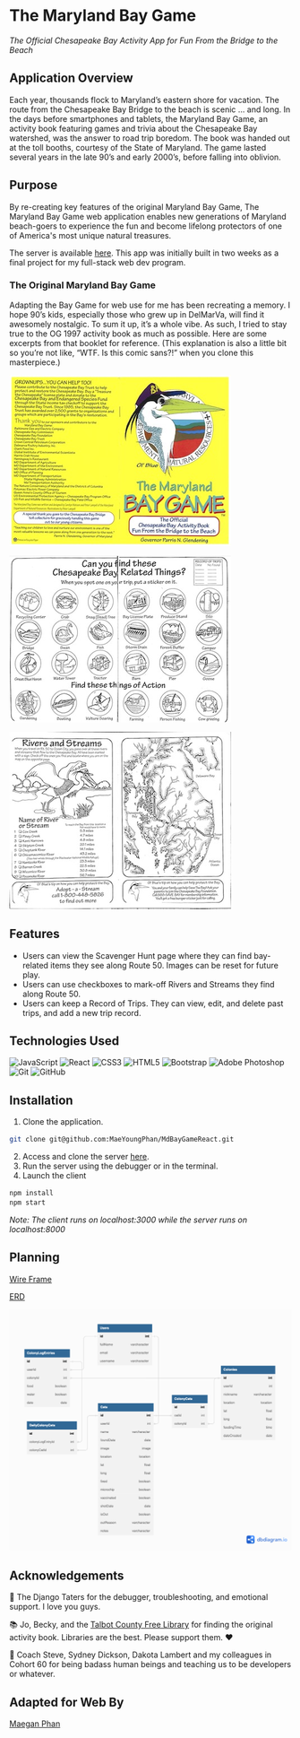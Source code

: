 # The Maryland Bay Game

*The Official Chesapeake Bay Activity App for Fun From the Bridge to the Beach*

## Application Overview

Each year, thousands flock to Maryland’s eastern shore for vacation. The route from the Chesapeake Bay Bridge to the beach is scenic … and long. In the days before smartphones and tablets, the Maryland Bay Game, an activity book featuring games and trivia about the Chesapeake Bay watershed, was the answer to road trip boredom. The book was handed out at the toll booths, courtesy of the State of Maryland.
The game lasted several years in the late 90’s and early 2000’s, before falling into oblivion. 

## Purpose

By re-creating key features of the original Maryland Bay Game, The Maryland Bay Game web application enables new generations of Maryland beach-goers to experience the fun and become lifelong protectors of one of America's most unique natural treasures.

The server is available [here](https://github.com/MaeYoungPhan/md-bay-game-server). This app was initially built in two weeks as a final project for my full-stack web dev program.

### The Original Maryland Bay Game

Adapting the Bay Game for web use for me has been recreating a memory. I hope 90’s kids, especially those who grew up in DelMarVa, will find it awesomely nostalgic. To sum it up, it’s a whole vibe. As such, I tried to stay true to the OG 1997 activity book as much as possible. Here are some excerpts from that booklet for reference. (This explanation is also a little bit so you’re not like, “WTF. Is this comic sans?!” when you clone this masterpiece.)

![Cover Page](https://github.com/MaeYoungPhan/MdBayGameReact/blob/main/BayGameCover.jpg)

![Scavenger Hunt](https://github.com/MaeYoungPhan/MdBayGameReact/blob/main/ScavengerHunt.JPG)

![Rivers and Streams](https://github.com/MaeYoungPhan/MdBayGameReact/blob/main/RiversStreams.JPG)

## Features

* Users can view the Scavenger Hunt page where they can find bay-related items they see along Route 50. Images can be reset for future play.
* Users can use checkboxes to mark-off Rivers and Streams they find along Route 50.
* Users can keep a Record of Trips. They can view, edit, and delete past trips, and add a new trip record.

## Technologies Used

![JavaScript](https://img.shields.io/badge/javascript-%23323330.svg?style=for-the-badge&logo=javascript&logoColor=%23F7DF1E) ![React](https://img.shields.io/badge/react-%2320232a.svg?style=for-the-badge&logo=react&logoColor=%2361DAFB) ![CSS3](https://img.shields.io/badge/css3-%231572B6.svg?style=for-the-badge&logo=css3&logoColor=white) ![HTML5](https://img.shields.io/badge/html5-%23E34F26.svg?style=for-the-badge&logo=html5&logoColor=white) 
![Bootstrap](https://img.shields.io/badge/bootstrap-%23563D7C.svg?style=for-the-badge&logo=bootstrap&logoColor=white)
![Adobe Photoshop](https://img.shields.io/badge/adobe%20photoshop-%2331A8FF.svg?style=for-the-badge&logo=adobe%20photoshop&logoColor=white)
![Git](https://img.shields.io/badge/git-%23F05033.svg?style=for-the-badge&logo=git&logoColor=white)
![GitHub](https://img.shields.io/badge/github-%23121011.svg?style=for-the-badge&logo=github&logoColor=white)

## Installation

1. Clone the application.

```bash
git clone git@github.com:MaeYoungPhan/MdBayGameReact.git
```
2. Access and clone the server [here](https://github.com/MaeYoungPhan/md-bay-game-server).
4. Run the server using the debugger or in the terminal.
3. Launch the client
```bash
npm install
npm start
```
*Note: The client runs on localhost:3000 while the server runs on localhost:8000*

## Planning

[Wire Frame](https://miro.com/app/board/uXjVMf-viFw=/?share_link_id=976673193824)

[ERD](https://github.com/MaeYoungPhan/MdBayGameReact/blob/main/2023-MVP-BayGameERD.png)

![](https://github.com/MaeYoungPhan/cats-I-know/blob/main/CatsIKnow.png)

## Acknowledgements

🥔 The Django Taters for the debugger, troubleshooting, and emotional support. I love you guys.

📚 Jo, Becky, and the [Talbot County Free Library](http://www.tcfl.org/) for finding the original activity book. Libraries are the best. Please support them. ♥️

🐐 Coach Steve, Sydney Dickson, Dakota Lambert and my colleagues in Cohort 60 for being badass human beings and teaching us to be developers or whatever. 

## Adapted for Web By

[Maegan Phan](https://www.linkedin.com/in/maeyoungphan/)
